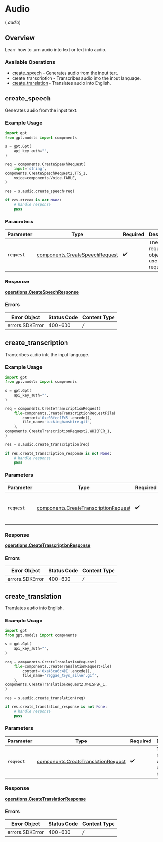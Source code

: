 # Audio
(*.audio*)

## Overview

Learn how to turn audio into text or text into audio.

### Available Operations

* [create_speech](#create_speech) - Generates audio from the input text.
* [create_transcription](#create_transcription) - Transcribes audio into the input language.
* [create_translation](#create_translation) - Translates audio into English.

## create_speech

Generates audio from the input text.

### Example Usage

```python
import gpt
from gpt.models import components

s = gpt.Gpt(
    api_key_auth="",
)

req = components.CreateSpeechRequest(
    input='string',
components.CreateSpeechRequest2.TTS_1,
    voice=components.Voice.FABLE,
)

res = s.audio.create_speech(req)

if res.stream is not None:
    # handle response
    pass
```

### Parameters

| Parameter                                                                    | Type                                                                         | Required                                                                     | Description                                                                  |
| ---------------------------------------------------------------------------- | ---------------------------------------------------------------------------- | ---------------------------------------------------------------------------- | ---------------------------------------------------------------------------- |
| `request`                                                                    | [components.CreateSpeechRequest](../../models/shared/createspeechrequest.md) | :heavy_check_mark:                                                           | The request object to use for the request.                                   |


### Response

**[operations.CreateSpeechResponse](../../models/operations/createspeechresponse.md)**
### Errors

| Error Object    | Status Code     | Content Type    |
| --------------- | --------------- | --------------- |
| errors.SDKError | 400-600         | */*             |

## create_transcription

Transcribes audio into the input language.

### Example Usage

```python
import gpt
from gpt.models import components

s = gpt.Gpt(
    api_key_auth="",
)

req = components.CreateTranscriptionRequest(
    file=components.CreateTranscriptionRequestFile(
        content='0xe08fcc1Fd5'.encode(),
        file_name='buckinghamshire.gif',
    ),
components.CreateTranscriptionRequest2.WHISPER_1,
)

res = s.audio.create_transcription(req)

if res.create_transcription_response is not None:
    # handle response
    pass
```

### Parameters

| Parameter                                                                                  | Type                                                                                       | Required                                                                                   | Description                                                                                |
| ------------------------------------------------------------------------------------------ | ------------------------------------------------------------------------------------------ | ------------------------------------------------------------------------------------------ | ------------------------------------------------------------------------------------------ |
| `request`                                                                                  | [components.CreateTranscriptionRequest](../../models/shared/createtranscriptionrequest.md) | :heavy_check_mark:                                                                         | The request object to use for the request.                                                 |


### Response

**[operations.CreateTranscriptionResponse](../../models/operations/createtranscriptionresponse.md)**
### Errors

| Error Object    | Status Code     | Content Type    |
| --------------- | --------------- | --------------- |
| errors.SDKError | 400-600         | */*             |

## create_translation

Translates audio into English.

### Example Usage

```python
import gpt
from gpt.models import components

s = gpt.Gpt(
    api_key_auth="",
)

req = components.CreateTranslationRequest(
    file=components.CreateTranslationRequestFile(
        content='0xa45ca6c4DE'.encode(),
        file_name='reggae_toys_silver.gif',
    ),
components.CreateTranslationRequest2.WHISPER_1,
)

res = s.audio.create_translation(req)

if res.create_translation_response is not None:
    # handle response
    pass
```

### Parameters

| Parameter                                                                              | Type                                                                                   | Required                                                                               | Description                                                                            |
| -------------------------------------------------------------------------------------- | -------------------------------------------------------------------------------------- | -------------------------------------------------------------------------------------- | -------------------------------------------------------------------------------------- |
| `request`                                                                              | [components.CreateTranslationRequest](../../models/shared/createtranslationrequest.md) | :heavy_check_mark:                                                                     | The request object to use for the request.                                             |


### Response

**[operations.CreateTranslationResponse](../../models/operations/createtranslationresponse.md)**
### Errors

| Error Object    | Status Code     | Content Type    |
| --------------- | --------------- | --------------- |
| errors.SDKError | 400-600         | */*             |
